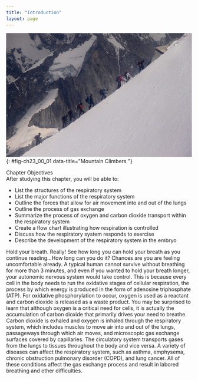 ```yaml
---
title: "Introduction"
layout: page
---
```



<?cnx.eoc class="summary" title="Chapter Review"?>

<?cnx.eoc class="interactive-exercise" title="Interactive Link Questions"?>

<?cnx.eoc class="multiple-choice" title="Review Questions" ?>

<?cnx.eoc class="free-response" title="Critical Thinking Questions"?>

<?cnx.eoc class=&#8221;references&#8221; title=&#8221;References&#8221;?>

 ![This photo shows a group of people climbing a mountain.](../resources/2300_Mountain_Climbers.jpg "The thin air at high elevations can strain the human respiratory system. (credit: &#x201C;bortescristian&#x201D;/flickr.com)"){: #fig-ch23_00_01 data-title="Mountain Climbers "}

<div data-type="note" id="eip-id1165589658015" class="chapter-objectives" markdown="1">
<div data-type="title">
Chapter Objectives
</div>
After studying this chapter, you will be able to:

* List the structures of the respiratory system
* List the major functions of the respiratory system
* Outline the forces that allow for air movement into and out of the lungs
* Outline the process of gas exchange
* Summarize the process of oxygen and carbon dioxide transport within the respiratory system
* Create a flow chart illustrating how respiration is controlled
* Discuss how the respiratory system responds to exercise
* Describe the development of the respiratory system in the embryo

</div>

Hold your breath. Really! See how long you can hold your breath as you continue reading…How long can you do it? Chances are you are feeling uncomfortable already. A typical human cannot survive without breathing for more than 3 minutes, and even if you wanted to hold your breath longer, your autonomic nervous system would take control. This is because every cell in the body needs to run the oxidative stages of cellular respiration, the process by which energy is produced in the form of adenosine triphosphate (ATP). For oxidative phosphorylation to occur, oxygen is used as a reactant and carbon dioxide is released as a waste product. You may be surprised to learn that although oxygen is a critical need for cells, it is actually the accumulation of carbon dioxide that primarily drives your need to breathe. Carbon dioxide is exhaled and oxygen is inhaled through the respiratory system, which includes muscles to move air into and out of the lungs, passageways through which air moves, and microscopic gas exchange surfaces covered by capillaries. The circulatory system transports gases from the lungs to tissues throughout the body and vice versa. A variety of diseases can affect the respiratory system, such as asthma, emphysema, chronic obstruction pulmonary disorder (COPD), and lung cancer. All of these conditions affect the gas exchange process and result in labored breathing and other difficulties.

